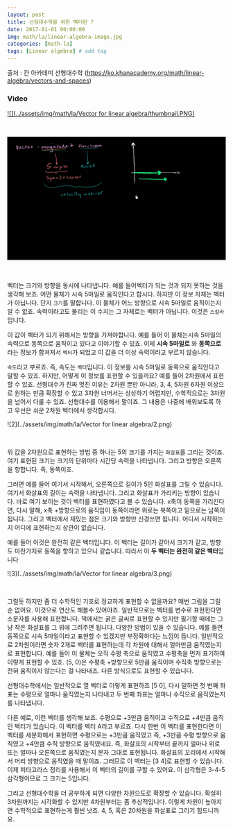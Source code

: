 ```yaml
---
layout: post
title: 선형대수학을 위한 벡터란 ?  
date: 2017-01-01 00:00:00
img: math/la/linear-algebra-image.jpg
categories: [math-la] 
tags: [Linear algebra] # add tag
---
```


출처 : 칸 아카데미 선형대수학 (https://ko.khanacademy.org/math/linear-algebra/vectors-and-spaces)

### Video 

[![](../assets/img/math/la/Vector for linear algebra/thumbnail.PNG)](https://youtu.be/br7tS1t2SFE)

<br>

![1](../assets/img/math/la/Vector%20for%20linear%20algebra/11.png)

<br>

벡터는 크기와 방향을 동시에 나타냅니다.
예를 들어벡터가 되는 것과 되지 못하는 것을 생각해 보죠. 
어떤 물체가 시속 5마일로 움직인다고 합시다. 하지만 이 정보 자체는 벡터가 아닙니다.
단지 `크기`를 말합니다. 이 물체가 어느 방향으로 시속 5마일로 움직이는지 알 수 없죠.
속력이라고도 불리는 이 수치는 그 자체로는 벡터가 아닙니다. 이것은 `스칼라`입니다.

이 값이 벡터가 되기 위해서는 방향을 가져야합니다. 
예를 들어 이 물체는시속 5마일의 속력으로 동쪽으로 움직이고 있다고 이야기할 수 있죠.
이제 **시속 5마일로** 와 **동쪽으로**라는 정보가 합쳐져서 `벡터`가 되었고 이 값을 더 이상 속력이라고 부르지 않습니다.

`속도`라고 부르죠. 즉, 속도는 `벡터`입니다.
이 정보를 시속 5마일로 동쪽으로 움직인다고 말할 수 있죠. 하지만, 어떻게 이 정보를 표현할 수 있을까요?
예를 들어 2차원에서 표현할 수 있죠. 선형대수가 진짜 멋진 이유는 2차원 뿐만 아니라, 3, 4, 5차원 
6차원 이상으로 원하는 만큼 확장할 수 있고 3차원 너머서는 상상하기 어렵지만, 수학적으로는 3차원을 넘어서 다룰 수 있죠.
선형대수를 이용해서 말이죠. 그 내용은 나중에 배워보도록 하고 우선은 쉬운 2차원 벡터에서 생각합시다.

![2](../assets/img/math/la/Vector for linear algebra/2.png)

<br>

위 값을 2차원으로 표현하는 방법 중 하나는 5의 크기를 가지는 `화살표`를 그리는 것이죠. 
여기 표현된 크기는 크기의 단위마다 시간당 속력을 나타냅니다. 그리고 방향은 오른쪽을 향합니다. 즉, 동쪽이죠. 

그러면 예를 들어 여기서 시작해서, 오른쪽으로 길이가 5인 화살표를 그릴 수 있습니다.
여기서 화살표의 길이는 속력을 나타냅니다. 그리고 화살표가 가리키는 방향이 있습니다.
바로 여기 보이는 것이 벡터를 표현하였다고 볼 수 있습니다.
x축이 동쪽을 가리킨다면, 다시 말해, x축 +방향으로의 움직임이 동쪽이라면 위로는 북쪽이고
밑으로는 남쪽이 됩니다. 그리고 벡터에서 재밌는 점은 크기와 방향만 신경쓰면 됩니다. 
어디서 시작하는지 어디에 표현하는지 상관이 없습니다.

예를 들어 이것은 완전히 같은 벡터입니다. 이 벡터는 길이가 같아서 크기가 같고, 방향도 마찬가지로
동쪽을 향하고 있으니 같습니다.
따라서 이 **두 벡터는 완전히 같은 벡터**입니다

![3](../assets/img/math/la/Vector for linear algebra/3.png)

<br>

그럴듯 하지만 좀 더 수학적인 기호로 정교하게 표현할 수 없을까요?
매번 그림을 그릴 순 없어요. 이것으로 연산도 해볼수 있어야죠.
일반적으로는 벡터를 변수로 표현한다면 소문자를 사용해 표현합니다.
책에서는 굵은 글씨로 표현할 수 있지만 필기할 때에는 그냥 작은 화살표를 그 위에 그려주면 됩니다.
다양한 방법이 있을 수 있습니다. 
예를 들면 동쪽으로 시속 5마일이라고 표현할 수 있겠지만 부정확하다는 느낌이 듭니다.
일반적으로 2차원이라면
숫자 2개로 벡터를 표현하는데 각 차원에 대해서 얼마만큼 움직였는지로 표현합니다.
예를 들어 이 물체는 오직 수평 축으로 움직였고 수평축을 먼저 표기하여 이렇게 표현할 수 있죠.
(5, 0)은 수평축 +방향으로 5만큼 움직이며 수직축 방향으로는 전혀 움직이지 않는다는 걸 나타내죠.
다른 방식으로도 표현할 수 있습니다. 

선형대수학에서는 일반적으로 열 벡터로 이렇게 표현하죠 [5 0], 다시 말하면 첫 번째 좌표는 수평으로 얼마나 움직였는지 나타내고
두 번째 좌표는 얼마나 수직으로 움직였는지를 나타냅니다. 

다른 예로, 이런 벡터를 생각해 보죠. 수평으로 +3만큼 움직이고 수직으로 +4만큼 움직인 벡터가 있습니다.
이 벡터를 벡터 A라고 부르죠. 다시 한번 이 벡터를 표현한다면 이 벡터를 세분화해서 표현하면 수평으로는
+3만큼 움직였고 즉, +3만큼 수평 방향으로 움직였고 +4만큼 수직 방향으로 움직였네요.
즉, 화살표의 시작부터 끝까지 얼마나 위로 또는 얼마나 오른쪽으로 움직였는지 문자 그대로 표현됩니다.
화살표의 꼬리에서 시작해서 머리 방향으로 움직였을 때 말이죠. 
그러므로 이 벡터는 [3 4]로 표현할 수 있습니다.
이제 피타고라스 정리를 사용해서 이 벡터의 길이를 구할 수 있어요.
이 삼각형은 3-4-5 삼각형이므로 그 크기는 5입니다.

그리고 선형대수학을 더 공부하게 되면 다양한 차원으도로 확장할 수 있습니다.
확실히 3차원까지는 시각화할 수 있지만 4차원부터는 좀 추상적입니다.
이렇게 차원이 높아지면 수학적으로 표현하는게 훨씬 낫죠.
4, 5, 혹은 20차원을 화살표로 그리기 힘드니까요.